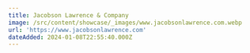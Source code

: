 ```yaml
---
title: Jacobson Lawrence & Company
image: /src/content/showcase/_images/www.jacobsonlawrence.com.webp
url: 'https://www.jacobsonlawrence.com'
dateAdded: 2024-01-08T22:55:40.000Z
---
```


